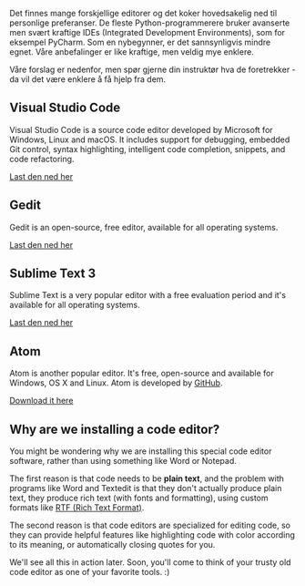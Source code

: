 Det finnes mange forskjellige editorer og det koker hovedsakelig ned til personlige preferanser. De fleste Python-programmerere bruker avanserte men svært kraftige IDEs (Integrated Development Environments), som for eksempel PyCharm. Som en nybegynner, er det sannsynligvis mindre egnet. Våre anbefalinger er like kraftige, men veldig mye enklere.

Våre forslag er nedenfor, men spør gjerne din instruktør hva de foretrekker - da vil det være enklere å få hjelp fra dem.

## Visual Studio Code

Visual Studio Code is a source code editor developed by Microsoft for Windows, Linux and macOS. It includes support for debugging, embedded Git control, syntax highlighting, intelligent code completion, snippets, and code refactoring.

[Last den ned her](https://code.visualstudio.com/download)

## Gedit

Gedit is an open-source, free editor, available for all operating systems.

[Last den ned her](https://wiki.gnome.org/Apps/Gedit#Download)

## Sublime Text 3

Sublime Text is a very popular editor with a free evaluation period and it's available for all operating systems.

[Last den ned her](https://www.sublimetext.com/3)

## Atom

Atom is another popular editor. It's free, open-source and available for Windows, OS X and Linux. Atom is developed by [GitHub](https://github.com/).

[Download it here](https://atom.io/)

## Why are we installing a code editor?

You might be wondering why we are installing this special code editor software, rather than using something like Word or Notepad.

The first reason is that code needs to be **plain text**, and the problem with programs like Word and Textedit is that they don't actually produce plain text, they produce rich text (with fonts and formatting), using custom formats like [RTF (Rich Text Format)](https://en.wikipedia.org/wiki/Rich_Text_Format).

The second reason is that code editors are specialized for editing code, so they can provide helpful features like highlighting code with color according to its meaning, or automatically closing quotes for you.

We'll see all this in action later. Soon, you'll come to think of your trusty old code editor as one of your favorite tools. :)